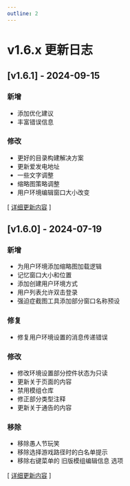 ```yaml
---
outline: 2
---
```



# v1.6.x 更新日志

## [v1.6.1] - 2024-09-15

### 新增

* 添加优化建议
* 丰富错误信息

### 修改

* 更好的目录构建解决方案
* 更新爱发电地址
* 一些文字调整
* 缩略图策略调整
* 用户环境编辑窗口大小改变

[ [详细更新内容](/changelog/detail/10601) ]


## [v1.6.0] - 2024-07-19

### 新增

* 为用户环境添加缩略图加载逻辑
* 记忆窗口大小和位置
* 添加创建用户环境方式
* 用户列表允许双击登录
* 强迫症截图工具添加部分窗口名称预设

### 修复

* 修复用户环境设置的消息传递错误

### 修改

* 修改环境设置部分控件状态为只读
* 更新关于页面的内容
* 禁用模组仓库
* 修正部分类型注释
* 更新关于通告的内容

### 移除

* 移除愚人节玩笑
* 移除选择游戏路径时的白名单提示
* 移除右键菜单的 旧版模组编辑信息 选项

[ [详细更新内容](/changelog/detail/10600) ]
